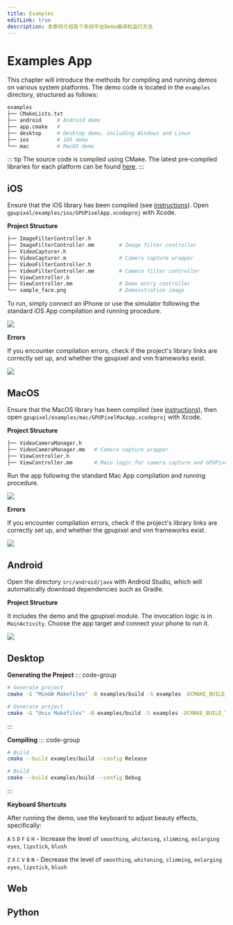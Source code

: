 ```yaml
---
title: Examples
editLink: true
description: 本章将介绍各个系统平台Demo编译和运行方法
---
```


# Examples App

This chapter will introduce the methods for compiling and running demos on various system platforms. The demo code is located in the `examples` directory, structured as follows:

```bash
examples
├── CMakeLists.txt
├── android     # Android demo
├── app.cmake   #
├── desktop     # Desktop demo, including Windows and Linux
├── ios         # iOS demo
└── mac         # MacOS demo
```

::: tip
The source code is compiled using CMake. The latest pre-compiled libraries for each platform can be found [here](https://github.com/pixpark/gpupixel/releases/latest).
:::

## iOS
Ensure that the iOS library has been compiled (see [instructions](build#ios)). Open `gpupixel/examples/ios/GPUPixelApp.xcodeproj` with Xcode.

**Project Structure**

```bash
├── ImageFilterController.h         
├── ImageFilterController.mm        # Image filter controller
├── VideoCapturer.h
├── VideoCapturer.m                 # Camera capture wrapper
├── VideoFilterController.h
├── VideoFilterController.mm        # Camera filter controller
├── ViewController.h
├── ViewController.mm               # Demo entry controller
└── sample_face.png                 # Demonstration image
```

To run, simply connect an iPhone or use the simulator following the standard iOS App compilation and running procedure.

![](../../image/ios-demo-project.png)

**Errors**

If you encounter compilation errors, check if the project's library links are correctly set up, and whether the gpupixel and vnn frameworks exist.

![](../../image/ios-project-link.png)

## MacOS
Ensure that the MacOS library has been compiled (see [instructions](build#mac)), then open `gpupixel/examples/mac/GPUPixelMacApp.xcodeproj` with Xcode.

**Project Structure**

```bash
├── VideoCameraManager.h
├── VideoCameraManager.mm   # Camera capture wrapper
├── ViewController.h
├── ViewController.mm       # Main logic for camera capture and GPUPixel filter invocation
```

Run the app following the standard Mac App compilation and running procedure.

![](../../image/mac-demo-project.png)

**Errors**

If you encounter compilation errors, check if the project's library links are correctly set up, and whether the gpupixel and vnn frameworks exist.

![](../../image/mac-demo-link.png)

## Android

Open the directory `src/android/java` with Android Studio, which will automatically download dependencies such as Gradle.

**Project Structure**

It includes the demo and the gpupixel module. The invocation logic is in `MainActivity`. Choose the app target and connect your phone to run it.

![](../../image/android-demo.png)

## Desktop

**Generating the Project**
::: code-group
```bash [Windows]
# Generate project
cmake -G "MinGW Makefiles" -B examples/build -S examples -DCMAKE_BUILD_TYPE=Release
```
```bash [Linux]
# Generate project
cmake -G "Unix Makefiles" -B examples/build -S examples -DCMAKE_BUILD_TYPE=Release
```
:::

**Compiling**
::: code-group

```bash [Release]
# Build
cmake --build examples/build --config Release
```

```bash [Debug]
# Build
cmake --build examples/build --config Debug
```
:::

**Keyboard Shortcuts**

After running the demo, use the keyboard to adjust beauty effects, specifically:

`A` `S` `D` `F` `G` `H` - Increase the level of `smoothing`, `whitening`, `slimming`, `enlarging eyes`, `lipstick`, `blush`

`Z` `X` `C` `V` `B` `N` - Decrease the level of `smoothing`, `whitening`, `slimming`, `enlarging eyes`, `lipstick`, `blush`

## Web

## Python
